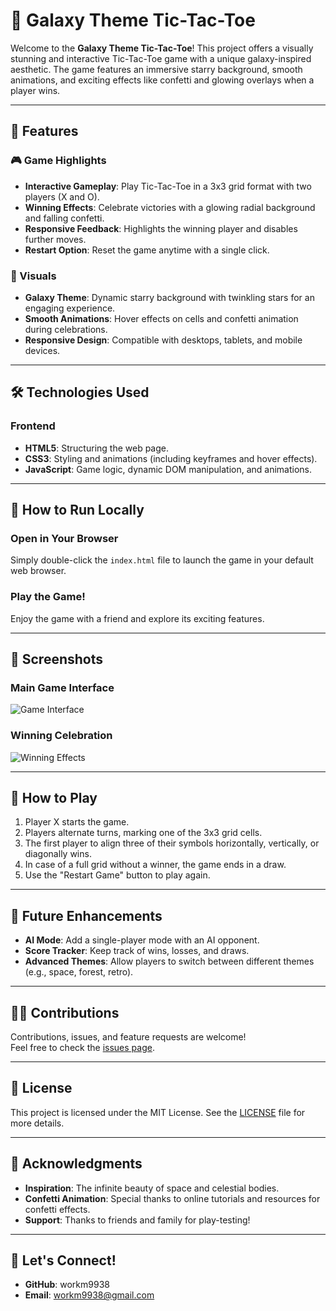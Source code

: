 # 🌌 Galaxy Theme Tic-Tac-Toe

Welcome to the **Galaxy Theme Tic-Tac-Toe**! This project offers a visually stunning and interactive Tic-Tac-Toe game with a unique galaxy-inspired aesthetic. The game features an immersive starry background, smooth animations, and exciting effects like confetti and glowing overlays when a player wins.

---

## 🚀 Features

### 🎮 Game Highlights
- **Interactive Gameplay**: Play Tic-Tac-Toe in a 3x3 grid format with two players (X and O).
- **Winning Effects**: Celebrate victories with a glowing radial background and falling confetti.
- **Responsive Feedback**: Highlights the winning player and disables further moves.
- **Restart Option**: Reset the game anytime with a single click.

### 🌌 Visuals
- **Galaxy Theme**: Dynamic starry background with twinkling stars for an engaging experience.
- **Smooth Animations**: Hover effects on cells and confetti animation during celebrations.
- **Responsive Design**: Compatible with desktops, tablets, and mobile devices.

---

## 🛠️ Technologies Used

### Frontend
- **HTML5**: Structuring the web page.
- **CSS3**: Styling and animations (including keyframes and hover effects).
- **JavaScript**: Game logic, dynamic DOM manipulation, and animations.

---

## 🤧 How to Run Locally

### Open in Your Browser
Simply double-click the `index.html` file to launch the game in your default web browser.

### Play the Game!
Enjoy the game with a friend and explore its exciting features.

---

## 🎨 Screenshots

### Main Game Interface
![Game Interface](https://via.placeholder.com/800x400.png?text=Galaxy+Theme+Tic-Tac-Toe)

### Winning Celebration
![Winning Effects](https://via.placeholder.com/800x400.png?text=Winning+Celebration)

---

## 🤠 How to Play

1. Player X starts the game.
2. Players alternate turns, marking one of the 3x3 grid cells.
3. The first player to align three of their symbols horizontally, vertically, or diagonally wins.
4. In case of a full grid without a winner, the game ends in a draw.
5. Use the "Restart Game" button to play again.

---

## 🎯 Future Enhancements
- **AI Mode**: Add a single-player mode with an AI opponent.
- **Score Tracker**: Keep track of wins, losses, and draws.
- **Advanced Themes**: Allow players to switch between different themes (e.g., space, forest, retro).

---

## 🧑‍💻 Contributions

Contributions, issues, and feature requests are welcome!  
Feel free to check the [issues page](https://github.com/yourusername/galaxy-theme-tic-tac-toe/issues).

---

## 📜 License

This project is licensed under the MIT License. See the [LICENSE](LICENSE) file for more details.

---

## 🌟 Acknowledgments
- **Inspiration**: The infinite beauty of space and celestial bodies.
- **Confetti Animation**: Special thanks to online tutorials and resources for confetti effects.
- **Support**: Thanks to friends and family for play-testing!

---

## 🙌 Let's Connect!
- **GitHub**: workm9938
- **Email**: workm9938@gmail.com

